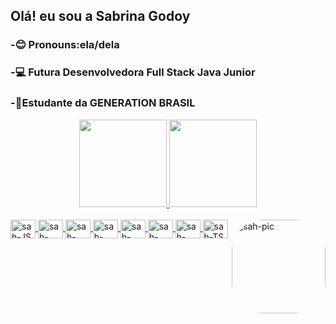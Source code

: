 ## Olá! eu sou a Sabrina Godoy 
### -😊 Pronouns:ela/dela
### -💻 Futura Desenvolvedora Full Stack Java Junior
### -📔Estudante da GENERATION BRASIL
<div align="center">
  <a href="https://github.com/Sabrinagodoy1">
  <img height="140em" src="https://github-readme-stats.vercel.app/api?username=Sabrinagodoy1&show_icons=true&theme=dracula&include_all_commits=true&count_private=true"/>
  <img height="140em" src="https://github-readme-stats.vercel.app/api/top-langs/?username=Sabrinagodoy1&layout=compact&langs_count=7&theme=dracula"/>
</div>
<div style="display: inline_block"><br>
 
  <img align="center" alt="sah-JS" height="30" width="40" src="https://user-images.githubusercontent.com/101869764/166340659-a88c42b3-c0f1-4f21-ab5e-4b9243c6f5cb.png">
  <img align="center" alt="sah-Java" height="30" width="40" src="https://user-images.githubusercontent.com/101869764/166340723-1eb1bd00-cf09-4ae4-a505-b24862c523e0.png">
  <img align="center" alt="sah-MySQL" height="30" width="40" src="https://user-images.githubusercontent.com/101869764/166340851-82615b6e-6f70-4d79-853c-0c1008a741bc.png">
  <img align="center" alt="sah-Spring" height="30" width="40" src="https://user-images.githubusercontent.com/101869764/166341017-64f42997-dbb4-46d7-888a-90813766979e.png">
  <img align="center" alt="sah-html" height="30" width="40" src="https://user-images.githubusercontent.com/101869764/166341234-1e8586d6-8836-4eab-83ba-929d8ad4b1a1.png">
  <img align="center" alt="sah-css" height="30" width="40" src="https://user-images.githubusercontent.com/101869764/166341431-9ac240e1-1a23-4491-a8d9-f3e9163d959e.png">
  <img align="center" alt="sah-angular" height="30" width="40" src="https://user-images.githubusercontent.com/101869764/166341733-584ebc27-ef77-432f-b0eb-91ae3abaabbf.png">
  <img align="center" alt="sah-TS" height="30" width="40" src="https://user-images.githubusercontent.com/101869764/166342189-eb4a73d1-63f0-4c62-b7be-fb2af6a91e0e.png">
  <img align="right" alt="sah-pic" height="150" style="border-radius:50px;" src="https://user-images.githubusercontent.com/101869764/166173070-62d4e2bd-e5df-4138-9a79-a03a29939f72.png">
	</div>
 
  
